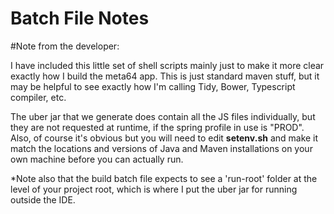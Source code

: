 # Batch File Notes

#Note from the developer:

I have included this little set of shell scripts mainly just to make it more clear exactly how I build the meta64 app. This is just standard maven stuff, but it may be helpful to see exactly how I'm calling Tidy, Bower, Typescript compiler, etc.

The uber jar that we generate does contain all the JS files individually, but they are not requested at runtime, if the spring profile in use is "PROD". Also, of course it's obvious but you will need to edit **setenv.sh** and make it match the locations and versions of Java and Maven installations on your own machine before you can actually run.

*Note also that the build batch file expects to see a 'run-root' folder at the level of your project root, which is where I put the uber jar for running outside the IDE.
